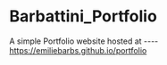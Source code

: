 # Barbattini_Portfolio
A simple Portfolio website hosted at ---- https://emiliebarbs.github.io/portfolio
